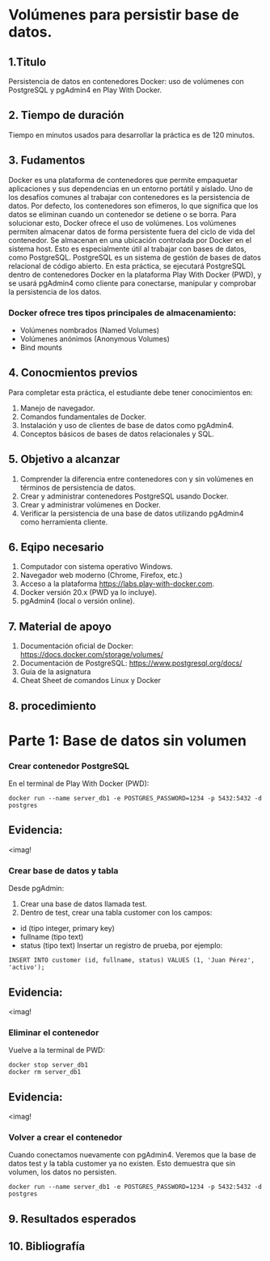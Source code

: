 # Volúmenes para persistir base de datos.
## 1.Titulo
Persistencia de datos en contenedores Docker: uso de volúmenes con PostgreSQL y pgAdmin4 en Play With Docker.
## 2. Tiempo de duración
Tiempo en minutos usados para desarrollar la práctica es de 120 minutos.
## 3. Fudamentos
Docker es una plataforma de contenedores que permite empaquetar aplicaciones y sus dependencias en un entorno portátil y aislado. Uno de los desafíos comunes al trabajar con contenedores es la persistencia de datos. Por defecto, los contenedores son efímeros, lo que significa que los datos se eliminan cuando un contenedor se detiene o se borra. Para solucionar esto, Docker ofrece el uso de volúmenes.
Los volúmenes permiten almacenar datos de forma persistente fuera del ciclo de vida del contenedor. Se almacenan en una ubicación controlada por Docker en el sistema host. Esto es especialmente útil al trabajar con bases de datos, como PostgreSQL.
PostgreSQL es un sistema de gestión de bases de datos relacional de código abierto. En esta práctica, se ejecutará PostgreSQL dentro de contenedores Docker en la plataforma Play With Docker (PWD), y se usará pgAdmin4 como cliente para conectarse, manipular y comprobar la persistencia de los datos.
### Docker ofrece tres tipos principales de almacenamiento:
- Volúmenes nombrados (Named Volumes)
- Volúmenes anónimos (Anonymous Volumes)
- Bind mounts
## 4. Conocmientos previos
Para completar esta práctica, el estudiante debe tener conocimientos en:
1. Manejo de navegador.
2. Comandos fundamentales de Docker.
3. Instalación y uso de clientes de base de datos como pgAdmin4.
4. Conceptos básicos de bases de datos relacionales y SQL.
## 5. Objetivo a alcanzar
1. Comprender la diferencia entre contenedores con y sin volúmenes en términos de persistencia de datos.
2. Crear y administrar contenedores PostgreSQL usando Docker.
3. Crear y administrar volúmenes en Docker.
4. Verificar la persistencia de una base de datos utilizando pgAdmin4 como herramienta cliente.
## 6. Eqipo necesario
1. Computador con sistema operativo Windows.
2. Navegador web moderno (Chrome, Firefox, etc.)
3. Acceso a la plataforma https://labs.play-with-docker.com.
4. Docker versión 20.x (PWD ya lo incluye).
5. pgAdmin4 (local o versión online).
## 7. Material de apoyo
1. Documentación oficial de Docker: https://docs.docker.com/storage/volumes/
2. Documentación de PostgreSQL: https://www.postgresql.org/docs/
3. Guía de la asignatura
4. Cheat Sheet de comandos Linux y Docker
## 8. procedimiento
# Parte 1: Base de datos sin volumen
###  Crear contenedor PostgreSQL
En el terminal de Play With Docker (PWD):
```
docker run --name server_db1 -e POSTGRES_PASSWORD=1234 -p 5432:5432 -d postgres
````
## Evidencia:
<imag!
### Crear base de datos y tabla
Desde pgAdmin:
1. Crear una base de datos llamada test.
2. Dentro de test, crear una tabla customer con los campos:
- id (tipo integer, primary key)
- fullname (tipo text)
- status (tipo text)
Insertar un registro de prueba, por ejemplo:
```
INSERT INTO customer (id, fullname, status) VALUES (1, 'Juan Pérez', 'activo');
````
## Evidencia:
<imag!
### Eliminar el contenedor
Vuelve a la terminal de PWD:
```
docker stop server_db1
docker rm server_db1
````
## Evidencia:
<imag!
### Volver a crear el contenedor
Cuando conectamos nuevamente con pgAdmin4. Veremos que la base de datos test y la tabla customer ya no existen. Esto demuestra que sin volumen, los datos no persisten.
```
docker run --name server_db1 -e POSTGRES_PASSWORD=1234 -p 5432:5432 -d postgres
````
### 
## 9. Resultados esperados
## 10. Bibliografía

